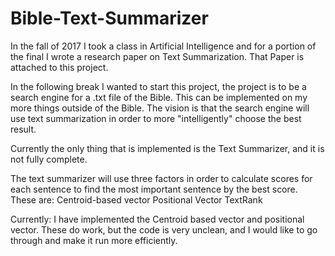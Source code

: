 # Bible-Text-Summarizer

In the fall of 2017 I took a class in Artificial Intelligence and for a portion of the final I wrote a research paper on Text Summarization. That Paper is attached to this project.

In the following break I wanted to start this project, the project is to be a search engine for a .txt file of the Bible. This can be implemented on my more things outside of the Bible. The vision is that the search engine will use text summarization in order to more "intelligently" choose the best result.

Currently the only thing that is implemented is the Text Summarizer, and it is not fully complete.

The text summarizer will use three factors in order to calculate scores for each sentence to find the most important sentence by the best score. These are:
	Centroid-based vector
	Positional Vector
	TextRank

Currently: I have implemented the Centroid based vector and positional vector. These do work, but the code is very unclean, and I would like to go through and make it run more efficiently.
